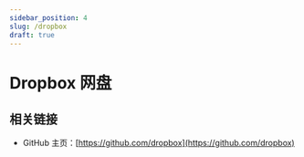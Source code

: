 ```yaml
---
sidebar_position: 4
slug: /dropbox
draft: true
---
```


# Dropbox 网盘





## 相关链接

- GitHub 主页：[https://github.com/dropbox](https://github.com/dropbox)
